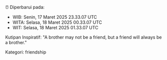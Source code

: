 ⏰ Diperbarui pada:
- WIB: Senin, 17 Maret 2025 23.33.07 UTC
- WITA: Selasa, 18 Maret 2025 00.33.07 UTC
- WIT: Selasa, 18 Maret 2025 01.33.07 UTC

Kutipan Inspiratif:
"A brother may not be a friend, but a friend will always be a brother."


Kategori: friendship

